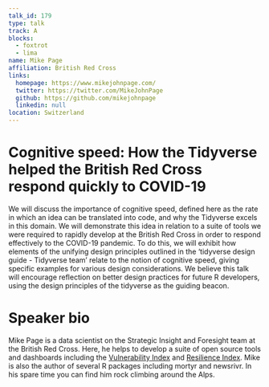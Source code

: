 ```yaml
---
talk_id: 179
type: talk
track: A
blocks:
  - foxtrot
  - lima
name: Mike Page
affiliation: British Red Cross
links:
  homepage: https://www.mikejohnpage.com/
  twitter: https://twitter.com/MikeJohnPage
  github: https://github.com/mikejohnpage
  linkedin: null
location: Switzerland
---
```


# Cognitive speed: How the Tidyverse helped the British Red Cross respond quickly to COVID-19

We will discuss the importance of cognitive speed, defined here as the rate in which an idea can be translated into code, and why the Tidyverse excels in this domain. We will demonstrate this idea in relation to a suite of tools we were required to rapidly develop at the British Red Cross in order to respond effectively to the COVID-19 pandemic. To do this, we will exhibit how elements of the unifying design principles outlined in the ‘tidyverse design guide - Tidyverse team’ relate to the notion of cognitive speed, giving specific examples for various design considerations. We believe this talk will encourage reflection on better design practices for future R developers, using the design principles of the tidyverse as the guiding beacon.

# Speaker bio

Mike Page is a data scientist on the Strategic Insight and Foresight team at the British Red Cross. Here, he helps to develop a suite of open source tools and dashboards including the [Vulnerability Index](https://britishredcrosssociety.github.io/covid-19-vulnerability/) and [Resilience Index](https://britishredcross.shinyapps.io/resilience-index/). Mike is also the author of several R packages including mortyr and newsrivr. In his spare time you can find him rock climbing around the Alps.
